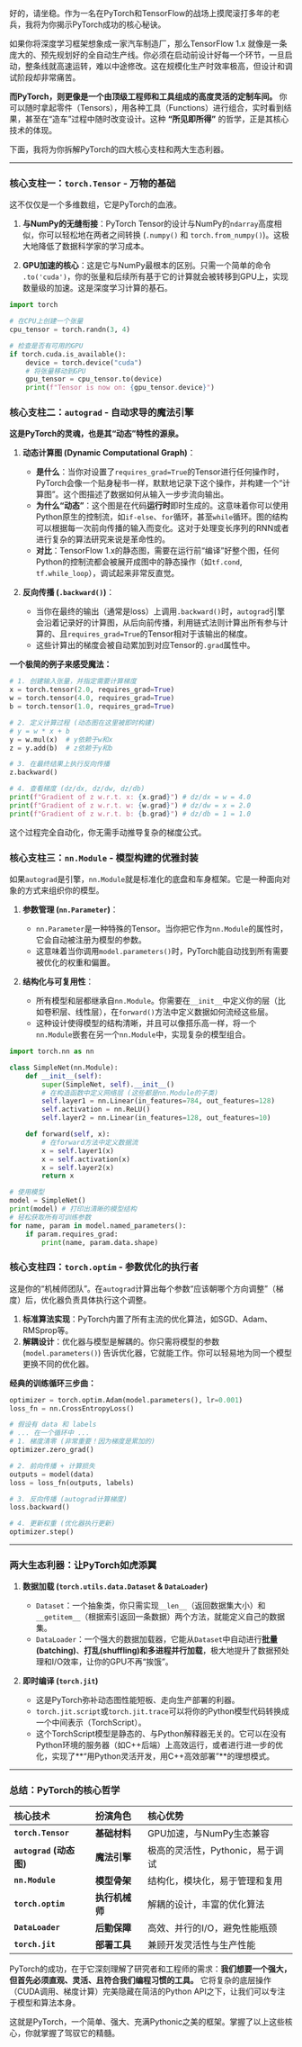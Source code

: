 好的，请坐稳。作为一名在PyTorch和TensorFlow的战场上摸爬滚打多年的老兵，我将为你揭示PyTorch成功的核心秘诀。

如果你将深度学习框架想象成一家汽车制造厂，那么TensorFlow 1.x 就像是一条庞大的、预先规划好的全自动生产线。你必须在启动前设计好每一个环节，一旦启动，整条线就高速运转，难以中途修改。这在规模化生产时效率极高，但设计和调试阶段却非常痛苦。

**而PyTorch，则更像是一个由顶级工程师和工具组成的高度灵活的定制车间。** 你可以随时拿起零件（Tensors），用各种工具（Functions）进行组合，实时看到结果，甚至在“造车”过程中随时改变设计。这种 **“所见即所得”** 的哲学，正是其核心技术的体现。

下面，我将为你拆解PyTorch的四大核心支柱和两大生态利器。

---

### 核心支柱一：`torch.Tensor` - 万物的基础

这不仅仅是一个多维数组，它是PyTorch的血液。

1.  **与NumPy的无缝衔接**：PyTorch Tensor的设计与NumPy的`ndarray`高度相似，你可以轻松地在两者之间转换 (`.numpy()` 和 `torch.from_numpy()`)。这极大地降低了数据科学家的学习成本。

2.  **GPU加速的核心**：这是它与NumPy最根本的区别。只需一个简单的命令 `.to('cuda')`，你的张量和后续所有基于它的计算就会被转移到GPU上，实现数量级的加速。这是深度学习计算的基石。

```python
import torch

# 在CPU上创建一个张量
cpu_tensor = torch.randn(3, 4)

# 检查是否有可用的GPU
if torch.cuda.is_available():
    device = torch.device("cuda")
    # 将张量移动到GPU
    gpu_tensor = cpu_tensor.to(device)
    print(f"Tensor is now on: {gpu_tensor.device}")
```

### 核心支柱二：`autograd` - 自动求导的魔法引擎

**这是PyTorch的灵魂，也是其“动态”特性的源泉。**

1.  **动态计算图 (Dynamic Computational Graph)**：
    *   **是什么**：当你对设置了`requires_grad=True`的Tensor进行任何操作时，PyTorch会像一个贴身秘书一样，默默地记录下这个操作，并构建一个“计算图”。这个图描述了数据如何从输入一步步流向输出。
    *   **为什么“动态”**：这个图是在代码**运行时**即时生成的。这意味着你可以使用Python原生的控制流，如`if-else`、`for`循环，甚至`while`循环。图的结构可以根据每一次前向传播的输入而变化。这对于处理变长序列的RNN或者进行复杂的算法研究来说是革命性的。
    *   **对比**：TensorFlow 1.x的静态图，需要在运行前“编译”好整个图，任何Python的控制流都会被展开成图中的静态操作（如`tf.cond`, `tf.while_loop`），调试起来非常反直觉。

2.  **反向传播 (`.backward()`)**：
    *   当你在最终的输出（通常是loss）上调用`.backward()`时，`autograd`引擎会沿着记录好的计算图，从后向前传播，利用链式法则计算出所有参与计算的、且`requires_grad=True`的Tensor相对于该输出的梯度。
    *   这些计算出的梯度会被自动累加到对应Tensor的`.grad`属性中。

**一个极简的例子来感受魔法：**

```python
# 1. 创建输入张量，并指定需要计算梯度
x = torch.tensor(2.0, requires_grad=True)
w = torch.tensor(4.0, requires_grad=True)
b = torch.tensor(1.0, requires_grad=True)

# 2. 定义计算过程 (动态图在这里被即时构建)
# y = w * x + b
y = w.mul(x)  # y依赖于w和x
z = y.add(b)  # z依赖于y和b

# 3. 在最终结果上执行反向传播
z.backward()

# 4. 查看梯度 (dz/dx, dz/dw, dz/db)
print(f"Gradient of z w.r.t. x: {x.grad}") # dz/dx = w = 4.0
print(f"Gradient of z w.r.t. w: {w.grad}") # dz/dw = x = 2.0
print(f"Gradient of z w.r.t. b: {b.grad}") # dz/db = 1 = 1.0
```
这个过程完全自动化，你无需手动推导复杂的梯度公式。

### 核心支柱三：`nn.Module` - 模型构建的优雅封装

如果`autograd`是引擎，`nn.Module`就是标准化的底盘和车身框架。它是一种面向对象的方式来组织你的模型。

1.  **参数管理 (`nn.Parameter`)**：
    *   `nn.Parameter`是一种特殊的Tensor。当你把它作为`nn.Module`的属性时，它会自动被注册为模型的参数。
    *   这意味着当你调用`model.parameters()`时，PyTorch能自动找到所有需要被优化的权重和偏置。

2.  **结构化与可复用性**：
    *   所有模型和层都继承自`nn.Module`。你需要在`__init__`中定义你的层（比如卷积层、线性层），在`forward()`方法中定义数据如何流经这些层。
    *   这种设计使得模型的结构清晰，并且可以像搭乐高一样，将一个`nn.Module`嵌套在另一个`nn.Module`中，实现复杂的模型组合。

```python
import torch.nn as nn

class SimpleNet(nn.Module):
    def __init__(self):
        super(SimpleNet, self).__init__()
        # 在构造函数中定义网络层 (这些都是nn.Module的子类)
        self.layer1 = nn.Linear(in_features=784, out_features=128)
        self.activation = nn.ReLU()
        self.layer2 = nn.Linear(in_features=128, out_features=10)

    def forward(self, x):
        # 在forward方法中定义数据流
        x = self.layer1(x)
        x = self.activation(x)
        x = self.layer2(x)
        return x

# 使用模型
model = SimpleNet()
print(model) # 打印出清晰的模型结构
# 轻松获取所有可训练参数
for name, param in model.named_parameters():
    if param.requires_grad:
        print(name, param.data.shape)
```

### 核心支柱四：`torch.optim` - 参数优化的执行者

这是你的“机械师团队”。在`autograd`计算出每个参数“应该朝哪个方向调整”（梯度）后，优化器负责具体执行这个调整。

1.  **标准算法实现**：PyTorch内置了所有主流的优化算法，如SGD、Adam、RMSprop等。
2.  **解耦设计**：优化器与模型是解耦的。你只需将模型的参数 (`model.parameters()`) 告诉优化器，它就能工作。你可以轻易地为同一个模型更换不同的优化器。

**经典的训练循环三步曲：**

```python
optimizer = torch.optim.Adam(model.parameters(), lr=0.001)
loss_fn = nn.CrossEntropyLoss()

# 假设有 data 和 labels
# ... 在一个循环中 ...
# 1. 梯度清零 (非常重要！因为梯度是累加的)
optimizer.zero_grad()

# 2. 前向传播 + 计算损失
outputs = model(data)
loss = loss_fn(outputs, labels)

# 3. 反向传播 (autograd计算梯度)
loss.backward()

# 4. 更新权重 (优化器执行更新)
optimizer.step()
```

---

### 两大生态利器：让PyTorch如虎添翼

1.  **数据加载 (`torch.utils.data.Dataset` & `DataLoader`)**
    *   `Dataset`：一个抽象类，你只需实现`__len__`（返回数据集大小）和`__getitem__`（根据索引返回一条数据）两个方法，就能定义自己的数据集。
    *   `DataLoader`：一个强大的数据加载器，它能从`Dataset`中自动进行**批量(batching)**、**打乱(shuffling)**和**多进程并行加载**，极大地提升了数据预处理和I/O效率，让你的GPU不再“挨饿”。

2.  **即时编译 (`torch.jit`)**
    *   这是PyTorch弥补动态图性能短板、走向生产部署的利器。
    *   `torch.jit.script`或`torch.jit.trace`可以将你的Python模型代码转换成一个中间表示（TorchScript）。
    *   这个TorchScript模型是静态的、与Python解释器无关的。它可以在没有Python环境的服务器（如C++后端）上高效运行，或者进行进一步的优化，实现了**“用Python灵活开发，用C++高效部署”**的理想模式。

---

### 总结：PyTorch的核心哲学

| 核心技术 | 扮演角色 | 核心优势 |
| :--- | :--- | :--- |
| **`torch.Tensor`** | **基础材料** | GPU加速，与NumPy生态兼容 |
| **`autograd` (动态图)** | **魔法引擎** | 极高的灵活性，Pythonic，易于调试 |
| **`nn.Module`** | **模型骨架** | 结构化，模块化，易于管理和复用 |
| **`torch.optim`** | **执行机械师** | 解耦的设计，丰富的优化算法 |
| **`DataLoader`** | **后勤保障** | 高效、并行的I/O，避免性能瓶颈 |
| **`torch.jit`** | **部署工具** | 兼顾开发灵活性与生产性能 |

PyTorch的成功，在于它深刻理解了研究者和工程师的需求：**我们想要一个强大，但首先必须直观、灵活、且符合我们编程习惯的工具。** 它将复杂的底层操作（CUDA调用、梯度计算）完美隐藏在简洁的Python API之下，让我们可以专注于模型和算法本身。

这就是PyTorch，一个简单、强大、充满Pythonic之美的框架。掌握了以上这些核心，你就掌握了驾驭它的精髓。
